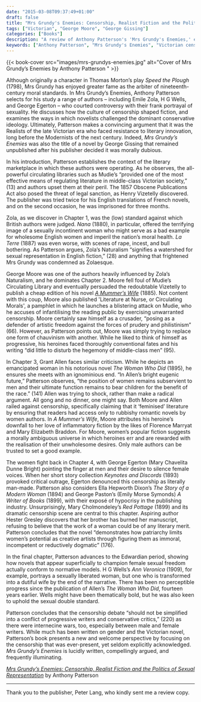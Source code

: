 ```yaml
---
date: "2015-03-08T09:37:49+01:00"
draft: false
title: "Mrs Grundy's Enemies: Censorship, Realist Fiction and the Politics of Sexual Representation by Anthony Patterson"
tags: ["Victorian", "George Moore", "George Gissing"]
categories: ["Books"]
description: "A review of Anthony Patterson's 'Mrs Grundy's Enemies,' examining how Victorian censorship shaped literature through authors like Zola, George Moore, and George Egerton. Discover how realist writers challenged moral standards while often reinforcing gender hierarchies."
keywords: ["Anthony Patterson", "Mrs Grundy's Enemies", "Victorian censorship", "Mudie's library", "George Moore", "Emile Zola", "George Egerton", "realist fiction", "literary censorship", "Victorian morality"]
---
```


{{< book-cover src="images/mrs-grundys-enemies.jpg" alt="Cover of Mrs Grundy’s Enemies by Anthony Patterson " >}}

Although originally a character in Thomas Morton’s play _Speed the Plough_ (1798), Mrs Grundy has enjoyed greater fame as the arbiter of nineteenth-century moral standards. In Mrs Grundy’s Enemies, Anthony Patterson selects for his study a range of authors – including Emile Zola, H G Wells, and George Egerton – who courted controversy with their frank portrayal of sexuality. He discusses how the culture of censorship shaped fiction, and examines the ways in which novelists challenged the dominant conservative ideology. Ultimately, Patterson makes a convincing argument that it was the Realists of the late Victorian era who faced resistance to literary innovation, long before the Modernists of the next century. Indeed, _Mrs Grundy’s Enemies_ was also the title of a novel by George Gissing that remained unpublished after his publisher decided it was morally dubious.

In his introduction, Patterson establishes the context of the literary marketplace in which these authors were operating. As he observes, the all-powerful circulating libraries such as Mudie’s “provided one of the most effective means of regulating literature in middle-class Victorian society,” (13) and authors upset them at their peril. The 1857 Obscene Publications Act also posed the threat of legal sanction, as Henry Vizetelly discovered. The publisher was tried twice for his English translations of French novels, and on the second occasion, he was imprisoned for three months.

Zola, as we discover in Chapter 1, was the (low) standard against which British authors were judged. _Nana_ (1880), in particular, offered the terrifying image of a sexually incontinent woman who might serve as a bad example for wholesome English women and imperil the nation’s moral health. _La Terre_ (1887) was even worse, with scenes of rape, incest, and bull bothering. As Patterson argues, Zola’s Naturalism “signifies a watershed for sexual representation in English fiction,” (28) and anything that frightened Mrs Grundy was condemned as Zolaesque.

George Moore was one of the authors heavily influenced by Zola’s Naturalism, and he dominates Chapter 2. Moore fell foul of Mudie’s Circulating Library and eventually persuaded the redoubtable Vizetelly to publish a cheap edition of his novel [_A Mummer’s Wife_](/posts/a-mummers-wife/) (1885). Not content with this coup, Moore also published 'Literature at Nurse, or Circulating Morals', a pamphlet in which he launches a blistering attack on Mudie, who he accuses of infantilising the reading public by exercising unwarranted censorship. Moore certainly saw himself as a crusader, “posing as a defender of artistic freedom against the forces of prudery and philistinism” (66). However, as Patterson points out, Moore was simply trying to replace one form of chauvinism with another. While he liked to think of himself as progressive, his heroines faced thoroughly conventional fates and his writing “did little to disturb the hegemony of middle-class men” (95).

In Chapter 3, Grant Allen faces similar criticism. While he depicts an emancipated woman in his notorious novel _The Woman Who Did_ (1895), he ensures she meets with an ignominious end. “In Allen’s bright eugenic future,” Patterson observes, “the position of women remains subservient to men and their ultimate function remains to bear children for the benefit of the race.” (141) Allen was trying to shock, rather than make a radical argument. All gong and no dinner, one might say. Both Moore and Allen railed against censorship, specifically claiming that it ‘feminised’ literature by ensuring that readers had access only to rubbishy romantic novels by women authors. In _A Mummer’s Wife_, Moore attributes his heroine’s downfall to her love of inflammatory fiction by the likes of Florence Marryat and Mary Elizabeth Braddon. For Moore, women’s popular fiction suggests a morally ambiguous universe in which heroines err and are rewarded with the realisation of their unwholesome desires. Only male authors can be trusted to set a good example.

The women fight back in Chapter 4, with George Egerton (Mary Chavelita Dunne Bright) pointing the finger at men and their desire to silence female voices. When her short story collection _Keynotes and Discords_ (1893) provoked critical outrage, Egerton denounced this censorship as literally man-made. Patterson also considers Ella Hepworth Dixon’s _The Story of a Modern Woman_ (1894) and George Paston’s (Emily Morse Symonds) _A Writer of Books_ (1899), with their exposé of hypocrisy in the publishing industry. Unsurprisingly, Mary Cholmondeley’s _Red Pottage_ (1899) and its dramatic censorship scene are central to this chapter. Aspiring author Hester Gresley discovers that her brother has burned her manuscript, refusing to believe that the work of a woman could be of any literary merit. Patterson concludes that the novel “demonstrates how patriarchy limits women’s potential as creative artists through figuring them as immoral, incompetent or reductively dogmatic” (176).

In the final chapter, Patterson advances to the Edwardian period, showing how novels that appear superficially to champion female sexual freedom actually conform to normative models. H G Wells’s _Ann Veronica_ (1909), for example, portrays a sexually liberated woman, but one who is transformed into a dutiful wife by the end of the narrative. There has been no perceptible progress since the publication of Allen’s _The Woman Who Did_, fourteen years earlier. Wells might have been thematically bold, but he was also keen to uphold the sexual double standard.

Patterson concludes that the censorship debate “should not be simplified into a conflict of progressive writers and conservative critics,” (220) as there were internecine wars, too, especially between male and female writers. While much has been written on gender and the Victorian novel, Patterson’s book presents a new and welcome perspective by focusing on the censorship that was ever-present, yet seldom explicitly acknowledged. _Mrs Grundy’s Enemies_ is lucidly written, compellingly argued, and frequently illuminating.

[_Mrs Grundy’s Enemies: Censorship, Realist Fiction and the Politics of Sexual Representation_](https://uk.bookshop.org/a/2760/9783034308878) by Anthony Patterson

---

Thank you to the publisher, Peter Lang, who kindly sent me a review copy.